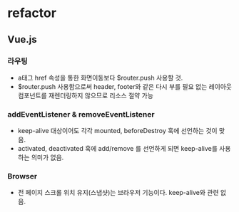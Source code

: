 # refactor

## Vue.js
### 라우팅
* a태그 href 속성을 통한 화면이동보다 $router.push 사용할 것.
* $router.push 사용함으로써 header, footer와 같은 다시 부를 필요 없는 레이아웃 컴포넌트를 재렌더링하지 않으므로 리소스 절약 가능

### addEventListener & removeEventListener
* keep-alive 대상이어도 각각 mounted, beforeDestroy 훅에 선언하는 것이 맞음.
* activated, deactivated 훅에 add/remove 를 선언하게 되면 keep-alive를 사용하는 의미가 없음.

### Browser
* 전 페이지 스크롤 위치 유지(스냅샷)는 브라우저 기능이다. keep-alive와 관련 없음.
